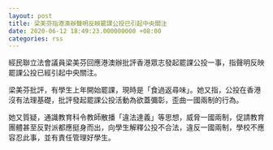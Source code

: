 ```yaml
---
layout: post
title: 梁美芬指港澳辦聲明反映罷課公投已引起中央關注
date: 2020-06-12 18:49:23.000000000 +08:00
categories: rss
---
```


經民聯立法會議員梁美芬回應港澳辦批評香港眾志發起罷課公投一事，指聲明反映罷課公投已經引起中央關注。

梁美芬批評，有學生上年開始罷課，現時是「食過返尋味」。她又指，公投在香港沒有法理基礎，批評發起罷課公投活動為欲蓋彌彰，歪曲一國兩制的行為。

她又質疑，通識教育科令教師散播「違法達義」等思想，威脅一國兩制，促請教育團體甚至反對派都應挺身而出，向學生解釋公投不合法，違反一國兩制，學校不應容忍此事，並有責任管理好學生。
